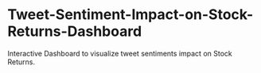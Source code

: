 # Tweet-Sentiment-Impact-on-Stock-Returns-Dashboard
Interactive Dashboard to visualize tweet sentiments impact on Stock Returns.
